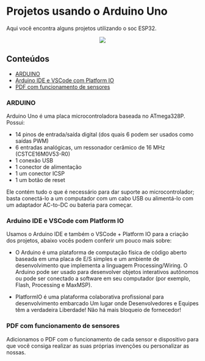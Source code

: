 # Projetos usando o Arduino Uno

Aqui você encontra alguns projetos utilizando o soc ESP32. 

<p align="center">
	<img src="https://i.ibb.co/kyC6TTg/getting-started-blog.jpg" />
</p>

## Conteúdos

- [ARDUINO](#arduino)
- [Arduino IDE e VSCode com Platform IO](#arduino-ide-e-vscode-com-platform-io)
- [PDF com funcionamento de sensores](#pdf-com-funcionamento-de-sensores)

### ARDUINO

Arduino Uno é uma placa microcontroladora baseada no ATmega328P. Possui:
- 14 pinos de entrada/saída digital (dos quais 6 podem ser usados como saídas PWM)
- 6 entradas analógicas, um ressonador cerâmico de 16 MHz (CSTCE16M0V53-R0) 
- 1 conexão USB
- 1 conector de alimentação 
- 1 um conector ICSP 
- 1 um botão de reset 
 
Ele contém tudo o que é necessário para dar suporte ao microcontrolador; basta conectá-lo a um computador com um cabo USB ou alimentá-lo com um adaptador AC-to-DC ou bateria para começar.

### Arduino IDE e VSCode com Platform IO

Usamos o Arduino IDE e também o VSCode + Platform IO para a criação dos projetos, abaixo vocês podem conferir um pouco mais sobre:

- O Arduino é uma plataforma de computação física de código aberto baseada em uma placa de E/S simples e um ambiente de desenvolvimento que implementa a linguagem Processing/Wiring. O Arduino pode ser usado para desenvolver objetos interativos autônomos ou pode ser conectado a software em seu computador (por exemplo, Flash, Processing e MaxMSP). 

- PlatformIO é uma plataforma colaborativa profissional para desenvolvimento embarcado
Um lugar onde Desenvolvedores e Equipes têm a verdadeira Liberdade! Não há mais bloqueio de fornecedor! 


### PDF com funcionamento de sensores

Adicionamos o PDF com o funcionamento de cada sensor e dispositivo para que você consiga realizar as suas próprias invenções ou personalizar as nossas.
